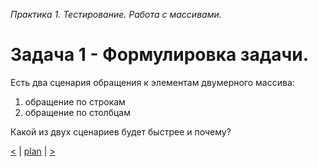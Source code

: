 _Практика 1. Тестирование. Работа с массивами._

# Задача 1 - Формулировка задачи.

Есть два сценария обращения к элементам двумерного массива:

1) обращение по строкам
2) обращение по столбцам

Какой из двух сценариев будет быстрее и почему?

[<](8.md) | [plan](../practice.md) | [>](10.md)
